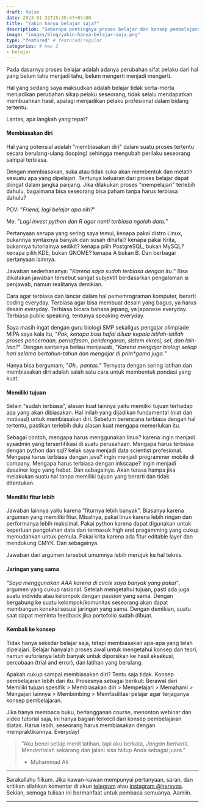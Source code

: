 ```yaml
---
draft: false
date: 2023-01-31T15:35:47+07:00
title: "Yakin hanya belajar saja?"
description: "Seberapa pentingnya proses belajar dan konsep pembelajaran."
image: "images/blog/yakin-hanya-belajar-saja.png"
type: "featured" # featured/regular
categories: # max 2
- belajar
---
```


Pada dasarnya proses belajar adalah adanya perubahan sifat pelaku dari hal yang
belum tahu menjadi tahu, belum mengerti menjadi mengerti.

Hal yang sedang saya maksudkan adalah belajar tidak serta-merta menjadikan
perubahan sikap pelaku seseorang, tidak selalu mendapatkan membuahkan hasil,
apalagi menjadikan pelaku profesional dalam bidang tertentu.

Lantas, apa langkah yang tepat?

#### Membiasakan diri

Hal yang potensial adalah "membiasakan diri" dalam suatu proses tertentu secara
berulang-ulang (looping) sehingga mengubah perilaku seseorang sampai terbiasa.

Dengan membiasakan, suka atau tidak suka akan membentuk dan melatih sesuatu apa
yang dipelajari. Tentunya keluaran dari proses belajar dapat diingat dalam
jangka panjang. Jika dilakukan proses "mempelajari" terlebih dahulu, bagaimana
bisa seseorang bisa paham tanpa harus terbiasa dahulu?

POV: "_Friend, lagi belajar apa nih?_"

Me: "_Lagi invest python dan R agar nanti terbiasa ngolah data._"

Pertanyaan serupa yang sering saya temui, kenapa pakai distro Linux, bukannya
syntaxnya banyak dan susah dihafal? kenapa pakai Krita, bukannya tutorialnya
sedikit? kenapa pilih PostgreSQL, bukan MySQL? kenapa pilih KDE, bukan GNOME?
kenapa A bukan B. Dan berbagai pertanyaan lainnya.

Jawaban sederhananya: "_Karena saya sudah terbiasa dengan itu._" Bisa dikatakan
jawaban tersebut sangat subjektif berdasarkan pengalaman si penjawab, namun
realitanya demikian.

Cara agar terbiasa dan lancar dalam hal pememrograman komputer, berarti coding
everyday. Terbiasa agar bisa membuat desain yang bagus, ya harus desain
everyday. Terbiasa bicara bahasa jepang, ya japanese everyday. Terbiasa public
speaking, tentunya speaking everyday.

Saya masih ingat dengan guru biologi SMP sekaligus pengajar olimpiade MIPA saya
kala itu, "_Pak, kenapa bisa hafal diluar kepala istilah-istilah proses
pencernaan, pernafasan, pendengaran, sistem ekresi, sel, dan lain-lain?_".
Dengan santainya beliau menjawab, "_Karena mengajar biologi setiap hari selama
bertahun-tahun dan mengajar di prim*gama juga._"

Hanya bisa bergumam, "_Oh.. pantas._" Ternyata dengan sering latihan dan
membiasakan diri adalah salah satu cara untuk membentuk pondasi yang kuat.

#### Memiliki tujuan

Selain "sudah terbiasa", alasan kuat lainnya yaitu memiliki tujuan terhadap apa
yang akan dibiasakan. Hal inilah yang dijadikan fundamental (niat dan motivasi)
untuk membiasakan diri. Sebelum berencana terbiasa dengan hal tertentu, pastikan
terlebih dulu alasan kuat mengapa memerlukan itu.

Sebagai contoh, mengapa harus menggunakan linux? karena ingin menjadi sysadmin
yang tersertifikasi di suatu perusahaan. Mengapa harus terbiasa dengan python
dan sql? kelak saya menjadi data scientist profesional. Mengapa harus terbiasa
dengan java? ingin menjadi programmer mobile di company. Mengapa harus terbiasa
dengan inkscape? ingin menjadi desainer logo yang hebat. Dan sebagainya. Akan
terasa hampa jika melakukan suatu hal tanpa memiliki tujuan yang berarti dan
tidak ditentukan.

#### Memiliki fitur lebih

Jawaban lainnya yaitu karena "fiturnya lebih banyak". Biasanya karena argumen
yang memiliki fitur. Misalnya, pakai linux karena lebih ringan dan performanya
lebih maksimal. Pakai python karena dapat digunakan untuk keperluan pengolahan
data dan termasuk high end progamming yang cukup memudahkan untuk pemula. Pakai
krita karena ada fitur editable layer dan mendukung CMYK. Dan sebagainya.

Jawaban dari argumen tersebut umumnya lebih merujuk ke hal teknis.

#### Jaringan yang sama

_"Saya menggunakan AAA karena di circle saya banyak yang pakai"_, argumen yang
cukup rasional. Setelah mengetahui tujuan, pasti ada juga suatu individu atau
kelompok dengan passion yang sama. Dengan bergabung ke suatu kelompok/komunitas
seseorang akan dapat membangun koneksi sesuai jaringan yang sama. Dengan
demikian, suatu saat dapat meminta feedback jika portofolio sudah dibuat.

#### Kembali ke konsep

Tidak hanya sekedar belajar saja, tetapi membiasakan apa-apa yang telah
dipelajari. Belajar hanyalah proses awal untuk mengetahui konsep dan teori,
namun euforianya lebih banyak untuk diporsikan ke hasil eksekusi, percobaan
(trial and error), dan latihan yang berulang.

Apakah cukup sampai membiasakan diri? Tentu saja tidak. Konsep pembelajaran
lebih dari itu. Prosesnya sebagai berikut: Berawal dari Memiliki tujuan
spesifik > Membiasakan diri > Mempelajari > Memahami > Mengajari lainnya >
Membimbing > Memfasilitasi pelajar agar terjaganya konsep pembelajaran.

Jika hanya membaca buku, berlangganan course, menonton webinar dan video tutorial saja,
ini hanya bagian terkecil dari konsep pembelajaran diatas.
Harus lebih, seseorang harus membiasakan dengan mempraktikannya. Everyday!

> "Aku benci setiap menit latihan, tapi aku berkata, _Jangan berhenti._
> Menderitalah sekarang dan jalani sisa hidup Anda sebagai juara."
> - Muhammad Ali

***

Barakallahu fiikum. Jika kawan-kawan mempunyai pertanyaan, saran, dan kritikan silahkan komentar di akun [telegram](https://t.me/hervyqa) atau [instagram @hervyqa](https://instagram.com/hervyqa). Sekian, semoga tulisan ini bermanfaat untuk pembaca semuanya. Aamiin.

***
